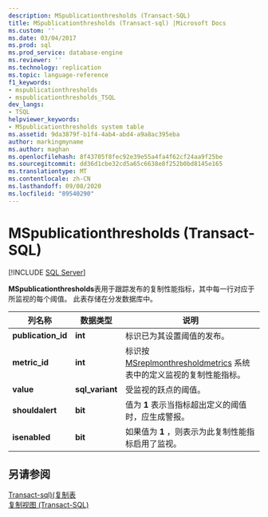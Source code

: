 ```yaml
---
description: MSpublicationthresholds (Transact-SQL)
title: MSpublicationthresholds (Transact-sql) |Microsoft Docs
ms.custom: ''
ms.date: 03/04/2017
ms.prod: sql
ms.prod_service: database-engine
ms.reviewer: ''
ms.technology: replication
ms.topic: language-reference
f1_keywords:
- mspublicationthresholds
- mspublicationthresholds_TSQL
dev_langs:
- TSQL
helpviewer_keywords:
- MSpublicationthresholds system table
ms.assetid: 9da3879f-b1f4-4ab4-abd4-a9a8ac395eba
author: markingmyname
ms.author: maghan
ms.openlocfilehash: 8f43705f8fec92e39e55a4fa4f62cf24aa9f25be
ms.sourcegitcommit: dd36d1cbe32cd5a65c6638e8f252b0bd8145e165
ms.translationtype: MT
ms.contentlocale: zh-CN
ms.lasthandoff: 09/08/2020
ms.locfileid: "89540290"
---
```

# <a name="mspublicationthresholds-transact-sql"></a>MSpublicationthresholds (Transact-SQL)
[!INCLUDE [SQL Server](../../includes/applies-to-version/sqlserver.md)]

  **MSpublicationthresholds**表用于跟踪发布的复制性能指标，其中每一行对应于所监视的每个阈值。 此表存储在分发数据库中。  
  
|列名称|数据类型|说明|  
|-----------------|---------------|-----------------|  
|**publication_id**|**int**|标识已为其设置阈值的发布。|  
|**metric_id**|**int**|标识按 [MSreplmonthresholdmetrics](../../relational-databases/system-tables/msreplmonthresholdmetrics-transact-sql.md) 系统表中的定义监视的复制性能指标。|  
|**value**|**sql_variant**|受监视的跃点的阈值。|  
|**shouldalert**|**bit**|值为 **1** 表示当指标超出定义的阈值时，应生成警报。|  
|**isenabled**|**bit**|如果值为 **1** ，则表示为此复制性能指标启用了监视。|  
  
## <a name="see-also"></a>另请参阅  
 [Transact-sql&#41;&#40;复制表 ](../../relational-databases/system-tables/replication-tables-transact-sql.md)   
 [复制视图 (Transact-SQL)](../../relational-databases/system-views/replication-views-transact-sql.md)  
  
  

